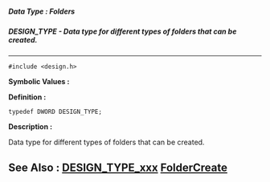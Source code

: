 ##### Data Type : Folders
##### DESIGN_TYPE - Data type for different types of folders that can be created.
---
```
#include <design.h>
```

**Symbolic Values :**



**Definition :**
```
typedef DWORD DESIGN_TYPE;
```

**Description :**

Data type for different types of folders that can be created.


**See Also :**
[DESIGN_TYPE_xxx](/domino-c-api-docs/reference/Symb/DESIGN_TYPE_xxx)
[FolderCreate](/domino-c-api-docs/reference/Func/FolderCreate)
---
